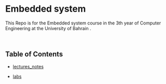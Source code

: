 # Embedded system

This Repo is for the Embedded system course in the 3th year of Computer Engineering at the University of Bahrain .

<br>

## Table of Contents

- [lectures_notes](lectures_notes)

- [labs](labs)
